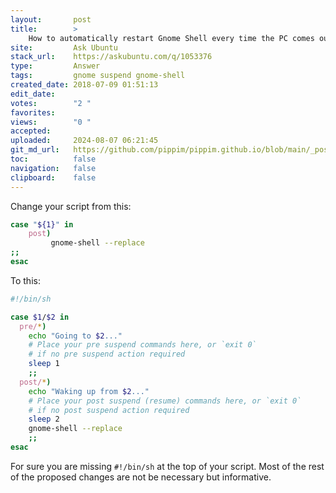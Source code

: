 ```yaml
---
layout:       post
title:        >
    How to automatically restart Gnome Shell every time the PC comes out from suspend
site:         Ask Ubuntu
stack_url:    https://askubuntu.com/q/1053376
type:         Answer
tags:         gnome suspend gnome-shell
created_date: 2018-07-09 01:51:13
edit_date:    
votes:        "2 "
favorites:    
views:        "0 "
accepted:     
uploaded:     2024-08-07 06:21:45
git_md_url:   https://github.com/pippim/pippim.github.io/blob/main/_posts/2018/2018-07-09-How-to-automatically-restart-Gnome-Shell-every-time-the-PC-comes-out-from-suspend.md
toc:          false
navigation:   false
clipboard:    false
---
```


Change your script from this:



``` bash
case "${1}" in
    post)
         gnome-shell --replace
;;
esac
```

To this:

``` sh
#!/bin/sh

case $1/$2 in
  pre/*)
    echo "Going to $2..."
    # Place your pre suspend commands here, or `exit 0`
    # if no pre suspend action required
    sleep 1
    ;;
  post/*)
    echo "Waking up from $2..."
    # Place your post suspend (resume) commands here, or `exit 0` 
    # if no post suspend action required
    sleep 2
    gnome-shell --replace
    ;;
esac
```

For sure you are missing `#!/bin/sh` at the top of your script. Most of the rest of the proposed changes are not be necessary but informative.
